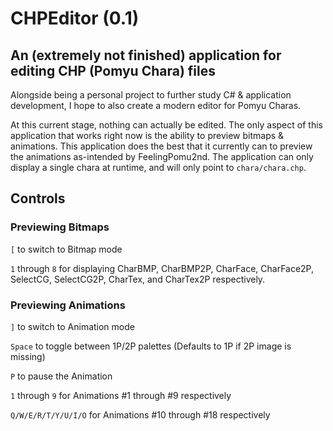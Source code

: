 # CHPEditor (0.1)
## An (extremely not finished) application for editing CHP (Pomyu Chara) files

Alongside being a personal project to further study C# & application development, I hope to also create a modern editor for Pomyu Charas.

At this current stage, nothing can actually be edited. The only aspect of this application that works right now is the ability to preview bitmaps & animations. This application does the best that it currently can to preview the animations as-intended by FeelingPomu2nd. The application can only display a single chara at runtime, and will only point to `chara/chara.chp`.

## Controls

### Previewing Bitmaps

`[` to switch to Bitmap mode

`1` through `8` for displaying CharBMP, CharBMP2P, CharFace, CharFace2P, SelectCG, SelectCG2P, CharTex, and CharTex2P respectively.

### Previewing Animations

`]` to switch to Animation mode

`Space` to toggle between 1P/2P palettes (Defaults to 1P if 2P image is missing)

`P` to pause the Animation

`1` through `9` for Animations #1 through #9 respectively

`Q/W/E/R/T/Y/U/I/O` for Animations #10 through #18 respectively
